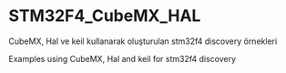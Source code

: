 # STM32F4_CubeMX_HAL

CubeMX, Hal  ve keil kullanarak oluşturulan stm32f4 discovery örnekleri

Examples using CubeMX, Hal and keil for stm32f4 discovery

